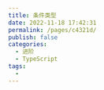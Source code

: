 ```yaml
---
title: 条件类型
date: 2022-11-18 17:42:31
permalink: /pages/c4321d/
publish: false
categories:
  - 进阶
  - TypeScript
tags:
  - 
---
```

